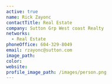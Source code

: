 ```yaml
---
active: true
name: Rick Zayonc
contactTitle: Real Estate
company: Sutton Grp West coast Realty
networks:
  - Real Estate
phoneOffice: 604-329-8049
email: rzayonc@sutton.com
image_path:
color:
website:
profile_image_path: /images/person.png
---
```



